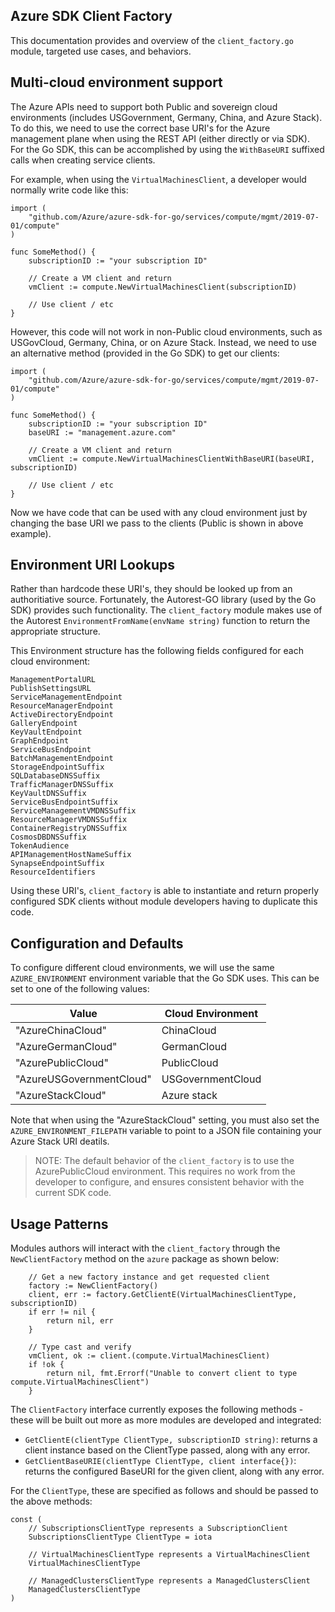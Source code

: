 ## Azure SDK Client Factory 

This documentation provides and overview of the `client_factory.go` module, targeted use cases, and behaviors. 

## Multi-cloud environment support

The Azure APIs need to support both Public and sovereign cloud environments (includes USGovernment, Germany, China, and Azure Stack).  To do this, we need to use the correct base URI's for the Azure management plane when using the REST API (either directly or via SDK). For the Go SDK, this can be accomplished by using the `WithBaseURI` suffixed calls when creating service clients.

For example, when using the `VirtualMachinesClient`, a developer would normally write code like this:

```golang
import (
    "github.com/Azure/azure-sdk-for-go/services/compute/mgmt/2019-07-01/compute"
)

func SomeMethod() {
    subscriptionID := "your subscription ID"

    // Create a VM client and return
	vmClient := compute.NewVirtualMachinesClient(subscriptionID)

    // Use client / etc
}
```

However, this code will not work in non-Public cloud environments, such as USGovCloud, Germany, China, or on Azure Stack.  Instead, we need to use an alternative method (provided in the Go SDK) to get our clients:

```golang
import (
    "github.com/Azure/azure-sdk-for-go/services/compute/mgmt/2019-07-01/compute"
)

func SomeMethod() {
    subscriptionID := "your subscription ID"
    baseURI := "management.azure.com"

    // Create a VM client and return
	vmClient := compute.NewVirtualMachinesClientWithBaseURI(baseURI, subscriptionID)

    // Use client / etc
}
```

Now we have code that can be used with any cloud environment just by changing the base URI we pass to the clients (Public is shown in above example). 

## Environment URI Lookups

Rather than hardcode these URI's, they should be looked up from an authoritiative source. Fortunately, the Autorest-GO library (used by the Go SDK) provides such functionality. The `client_factory` module makes use of the Autorest `EnvironmentFromName(envName string)` function to return the appropriate structure. 

This Environment structure has the following fields configured for each cloud environment:

```golang
ManagementPortalURL          
PublishSettingsURL           
ServiceManagementEndpoint    
ResourceManagerEndpoint      
ActiveDirectoryEndpoint      
GalleryEndpoint              
KeyVaultEndpoint             
GraphEndpoint                
ServiceBusEndpoint           
BatchManagementEndpoint      
StorageEndpointSuffix        
SQLDatabaseDNSSuffix         
TrafficManagerDNSSuffix      
KeyVaultDNSSuffix            
ServiceBusEndpointSuffix     
ServiceManagementVMDNSSuffix 
ResourceManagerVMDNSSuffix   
ContainerRegistryDNSSuffix   
CosmosDBDNSSuffix            
TokenAudience                
APIManagementHostNameSuffix  
SynapseEndpointSuffix        
ResourceIdentifiers          
```

Using these URI's, `client_factory` is able to instantiate and return properly configured SDK clients without module developers having to duplicate this code.

## Configuration and Defaults

To configure different cloud environments, we will use the same `AZURE_ENVIRONMENT` environment variable that the Go SDK uses. This can be set to one of the following values:

|Value                      |Cloud Environment  |
|---------------------------|-------------------|
|"AzureChinaCloud"          |ChinaCloud         |
|"AzureGermanCloud"         |GermanCloud        |
|"AzurePublicCloud"         |PublicCloud        |
|"AzureUSGovernmentCloud"   |USGovernmentCloud  |
|"AzureStackCloud"          |Azure stack        |

Note that when using the "AzureStackCloud" setting, you must also set the `AZURE_ENVIRONMENT_FILEPATH` variable to point to a JSON file containing your Azure Stack URI deatils.

>NOTE: The default behavior of the `client_factory` is to use the AzurePublicCloud environment. This requires no work from the developer to configure, and ensures consistent behavior with the current SDK code.       

## Usage Patterns

Modules authors will interact with the `client_factory` through the `NewClientFactory` method on the `azure` package as shown below:

```golang
    // Get a new factory instance and get requested client
	factory := NewClientFactory()
	client, err := factory.GetClientE(VirtualMachinesClientType, subscriptionID)
	if err != nil {
		return nil, err
	}

	// Type cast and verify
	vmClient, ok := client.(compute.VirtualMachinesClient)
	if !ok {
		return nil, fmt.Errorf("Unable to convert client to type compute.VirtualMachinesClient")
	}
```

The `ClientFactory` interface currently exposes the following methods - these will be built out more as more modules are developed and integrated:

* `GetClientE(clientType ClientType, subscriptionID string)`: returns a client instance based on the ClientType passed, along with any error.
* `GetClientBaseURIE(clientType ClientType, client interface{})`: returns the configured BaseURI for the given client, along with any error.

For the `ClientType`, these are specified as follows and should be passed to the above methods:

```golang
const (
	// SubscriptionsClientType represents a SubscriptionClient
	SubscriptionsClientType ClientType = iota

	// VirtualMachinesClientType represents a VirtualMachinesClient
	VirtualMachinesClientType

	// ManagedClustersClientType represents a ManagedClustersClient
	ManagedClustersClientType
)
```